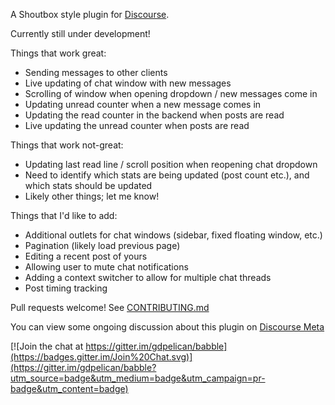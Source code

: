 A Shoutbox style plugin for [Discourse](http://discourse.org).

Currently still under development!

Things that work great:
- Sending messages to other clients
- Live updating of chat window with new messages
- Scrolling of window when opening dropdown / new messages come in
- Updating unread counter when a new message comes in
- Updating the read counter in the backend when posts are read
- Live updating the unread counter when posts are read

Things that work not-great:
- Updating last read line / scroll position when reopening chat dropdown
- Need to identify which stats are being updated (post count etc.), and which stats should be updated
- Likely other things; let me know!

Things that I'd like to add:
- Additional outlets for chat windows (sidebar, fixed floating window, etc.)
- Pagination (likely load previous page)
- Editing a recent post of yours
- Allowing user to mute chat notifications
- Adding a context switcher to allow for multiple chat threads
- Post timing tracking

Pull requests welcome! See [CONTRIBUTING.md](./CONTRIBUTING.md)

You can view some ongoing discussion about this plugin on [Discourse Meta](https://meta.discourse.org/t/has-anyone-built-something-for-informal-status-updates-chat/10550)


[![Join the chat at https://gitter.im/gdpelican/babble](https://badges.gitter.im/Join%20Chat.svg)](https://gitter.im/gdpelican/babble?utm_source=badge&utm_medium=badge&utm_campaign=pr-badge&utm_content=badge)